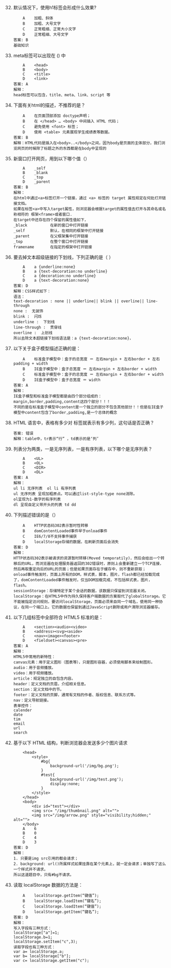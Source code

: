 32. 默认情况下，使用h1标签会形成什么效果?

            A    加粗、斜体
            B    加粗、大号文字
            C    正常粗细、正常大小文字
            D    正常粗细、大号文字
        答案: B 
        基础知识
33. meta标签可以出现在 () 中

            A    <head>
            B    <body>
            C    <title>
            D    <link>
        答案: A 
        解释：
        head标签可以包含，title、meta、link、script 等
34. 下面有关html的描述，不推荐的是？

            A    在页面顶部添加 doctype声明；
            B    在 </head> … <body> 中间插入 HTML 代码；
            C    避免使用 <font> 标签；
            D    使用 <table> 元素展现学生成绩表等数据。
        答案: B
        解释：HTML代码是插入在<body>..</body>之间，因为body是页面的主体部分，我们浏览网页的时候除了标题之外的东西都是在body中呈现的
35. 新窗口打开网页，用到以下哪个值（）

            A    _self
            B    _blank
            C    _top
            D    _parent
        答案: B
        解释：
        在html中通过<a>标签打开一个链接，通过 <a> 标签的 target 属性规定在何处打开链接文档。
        如果在标签<a>中写入target属性，则浏览器会根据target的属性值去打开与其命名或名称相符的 框架<frame>或者窗口.
        在target中还存在四个保留的属性值如下，
        _black          在新的窗口中打开链接
        _self           默认，在相同的框架中打开链接
        _parent         在父框架集中打开链接
        _top            在整个窗口中打开链接
        framename       在指定的框架中打开链接
36. 要去掉文本超级链接的下划线，下列正确的是（ ）

            A    a {underline:none}
            B    a {text-decoration:no underline}
            C    a {decoration:no underline}
            D    a {text-decoration:none}
        答案: D 
        解释：CSS样式如下：
        语法：
        text-decoration : none || underline|| blink || overline|| line-through
        none :  无装饰
        blink :  闪烁
        underline :  下划线
        line-through :  贯穿线
        overline :  上划线
        所以去除文本超链接下划线语法是：a {text-decoration:none}，
37. 以下关于盒子模型描述正确的是：

            A    标准盒子模型中：盒子的总宽度 ＝ 左右margin + 左右border + 左右padding + width
            B    IE盒子模型中：盒子总宽度 ＝ 左右margin + 左右border + width
            C    标准盒子模型中：盒子的总宽度 ＝ 左右margin + 左右border + width
            D    IE盒子模型中：盒子总宽度 ＝ width
        答案: A
        解释：
        IE盒子模型和标准盒子模型都是由四个部分组成的：margin,border,padding,content这四个部分！！！
        不同的是在标准盒子模型中content是一个独立的部分不包含其他部分！！但是在IE盒子模型中content包含了border,padding,是一个总体的概念
38. HTML 语言中，表格有多少对 <TR> 标签就表示有多少列，这句话是否正确？

        答案: 错误
        解释：table中，tr表示“行” ，td表示的是‘列’
39. 列表分为两类，一是无序列表，一是有序列表，以下哪个是无序列表？

            A    <UL>
            B    <OL>
            C    <DIR>
            D    <DL>
        答案: A
        解释：
        ul li 无序列表  ol li 有序列表
        ul 无序列表 呈现加粗原点。可以通过list-style-type none消除。
        ol呈现为1-数字的有序列表
        dl 呈现自定义带开头的列表 td dd
40. 下列描述错误的是（）

            A    HTTP状态码302表示暂时性转移
            B    domContentLoaded事件早于onload事件
            C    IE6/7/8不支持事件捕获
            D    localStorage存储的数据，在刷新页面后会消失
        答案: D 
        解释：
        HTTP状态码302表示被请求的资源暂时转移(Moved temporatily)，然后会给出一个转移后的URL，而浏览器在处理服务器返回的302错误时，原则上会重新建立一个TCP连接，然后再取重定向后的URL的页面；但是如果页面存在于缓存中，则不重新获取；
        onload事件触发时，页面上所有的DOM，样式表，脚本，图片，flash都已经加载完成了，domContentLoaded事件触发时，仅当DOM加载完成，不包括样式表，图片，flash。
        sessionStorage：存储特定于某个会话的数据，该数据只保留到浏览器关闭。
        localStorage：在HTML5中作为持久保持客户端数据的方案取代了globalStorage。它不能被指定访问规则，要访问localStorage，页面必须来自同一个域名，使用同一种协议，在同一个端口上。它的数据也保留到通过JavaScript删除或用户清除浏览器缓存。
41. 以下几组标签中全部符合 HTML5 标准的是：

            A    <section><audio><video>
            B    <address><svg><aside>
            C    <nav><image><footer>
            D    <fieldset><canvas><pre>
        答案: A  
        解释：
        HTML5中常用的新特性：
        canvas元素：用于定义图形（图表等），只是图形容器，必须使用脚本来绘制图形。
        audio：用于音频播放。
        video：用于视频播放。
        article：规定独立的自包含内容。
        header：定义文档的页眉，介绍相关信息。
        section：定义文档中的节。
        footer：定义文档的页脚，通常有文档的作者、版权信息、联系方式等。
        nav：定义导航链接。
        表单控件：
        calender
        date
        tim
        email
        url
        search
42. 基于以下 HTML 结构，判断浏览器会发送多少个图片请求

            <head>
                <style>
                    #bg{
                        background-url('/img/bg.png');
                    }
                    #test{
                        background-url('/img/test.png');
                        display:none;
                    }
                </style>
            </head>
            <body>
                <div id="test"></div>
                <img src= "/img/thumbnail.png" alt="">
                <img src="/img/arrow.png" style="visibility;hidden;" alt=""> 
            </body>
            A    6
            B    0
            C    4
            D    3
        答案: D
        解释：
        1. 只要是img src引用的都会请求；
        2. background: url()所属样式如果挂靠在某个元素上，就一定会请求；单独写了这么一个样式并不请求。
        所以这道题目中，只有#bg不请求。
43. 读取 localStorage 数据的方法是：

            A    localStorage.getItem(“键值”);
            B    localStorage.loadItem(“键名”);
            C    localStorage.loadItem(“键值”);
            D    localStorage.getItem(“键名”);
        答案: D
        解释：
        写入字段有三种方式：
        localStorage["a"]=1;
        localStorage.b=1;
        localStorage.setItem("c",3);
        读取字段也有三种方式：
        var a= localStorage.a;
        var b= localStorage["b"];
        var c= localStorage.getItem("c");
